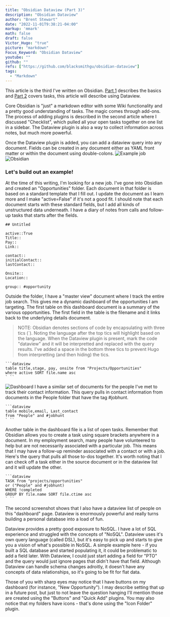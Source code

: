 ```yaml
---
title: "Obsidian Dataview (Part 3)"
description: "Obsidian Dataview"
author: "Brent Stewart"
date: "2022-11-01T9:38:21-04:00"
markup: 'mmark'
math: false
draft: false
Victor_Hugo: "true"
picture: "markdown"
Focus_Keyword: "Obsidian Dataview"
youtube: ""
github: ""
refs: ["https://github.com/blacksmithgu/obsidian-dataview"]
tags:
  - "Markdown"
---
```


This article is the third I've written on Obsidian.  [Part 1](/posts/220829_obsidian_intro) describes the basics and [Part 2](/posts/220831_using_obsidian/) covers tasks, this article will describe using Dataview.

Core Obsidian is "just" a markdown editor with some Wiki functionality and a pretty good understanding of tasks.  The magic comes through add-ons.  The process of adding plugins is described in the second article where I discussed "Checklist", which pulled all your open tasks together on one list in a sidebar.  The Dataview plugin is also a way to collect information across notes, but much more powerful.

Once the Dataview plugin is added, you can add a dataview query into any document.  Fields can be created in any document either as YAML front matter or within the document using double-colons.
![Example job](/221101_Opty.png#floatright)
![Obsidian](/obsidian.png) 
### Let's build out an example!
At the time of this writing, I'm looking for a new job.  I've gone into Obsidian and created an "Opportunities" folder.  Each document in that folder is based on a standard template that I fill out.  I update the document as I learn more and I make "active=False" if it's not a good fit.  I should note that each document starts with these standard fields, but I add all kinds of unstructured data underneath.  I have a diary of notes from calls and follow-up tasks that starts after the fields.
```
## Untitled

active::True
Title::
Pay::
Link::

contact:: 
initialContact::
lastContact::

Onsite::
Location::

group:: #opportunity
```

Outside the folder, I have a "master view" document where I track the entire job search.  This gives me a dynamic dashboard of the opportunities I am targeting.  The first table on this dashboard document is a summary of the various opportunities.  The first field in the table is the filename and it links back to the underlying details document.
> NOTE:   Obsidian denotes sections of code by encapsulating with three tics (`).  Noting the language after the top tics will highlight based on the language.  When the Dataview plugin is present, mark the code "dataview" and it will be interpretted and replaced with the query results.  I've added a space in the bottom three tics to prevent Hugo from interpretting (and then hiding) the tics.
```
```dataview
table title,stage, pay, onsite from "Projects/Opportunities" 
where active SORT file.name asc
` ``
```
![Dashboard](/221101_dashboard.png#floatright)
I have a similar set of documents for the people I've met to track their contact information.  This query pulls in contact information from documents in the People folder that have the tag #jobhunt.

```
```dataview
table mobile,email, Last_contact 
from "People" and #jobhunt 
` ``
```

Another table in the dashboard file is a list of open tasks.  Remember that Obsidian allows you to create a task using square brackets anywhere in a document.  In my employment search, many people have volunteered to help but are not necessarily associated with a particular job.  This means that I may have a follow-up reminder associated with a contact or with a job.  Here's the query that pulls all those to-dos together.  It's worth noting that I can check off a task either in the source document or in the dataview list and it will update the other.

```
```dataview
TASK from "projects/opportunities" 
or ("People" and #jobhunt) 
WHERE !completed 
GROUP BY file.name SORT file.ctime asc
` ``
```
The second screenshot shows that I also have a dataview list of people on this "dashboard" page.  Dataview is enormously powerful and really turns building a personal database into a load of fun.

Dataview provides a pretty good exposure to NoSQL.  I have a lot of SQL experience and struggled with the concepts of "NoSQL".  Dataview uses it's own query language (called DSL), but it's easy to pick up and starts to give you a vision of what's possible in NoSQL.  A simple example here - if you built a SQL database and started populating it, it could be problematic to add a field later.  With Dataview, I could just start adding a field for "PTO" and the query would just ignore pages that didn't have that field.  Although Dataview can handle schema changes adroitly, it doesn't have any concepts of data relationships, so it's going to be fit for flat data.

Those of you with sharp eyes may notice that I have buttons on my dashboard (for instance, "New Opportunity").  I may describe setting that up in a future post, but just to not leave the question hanging I'll mention those are created using the "Buttons" and "Quick Add" plugins.  You may also notice that my folders have icons - that's done using the "Icon Folder" plugin.